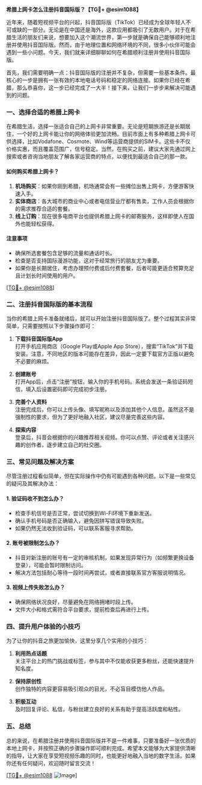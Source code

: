 **希腊上网卡怎么注册抖音国际版？【TG💪+ @esim1088】**

近年来，随着短视频平台的兴起，抖音国际版（TikTok）已经成为全球年轻人不可或缺的一部分。无论是在中国还是海外，这款应用都吸引了无数用户。对于在希腊生活的朋友们来说，想要加入这个潮流世界，第一步就是确保自己能够顺利地注册并使用抖音国际版。然而，由于地理位置和网络环境的不同，很多小伙伴可能会遇到一些小问题。今天，我们就来详细聊聊如何在希腊顺利注册并使用抖音国际版。

首先，我们需要明确一点：抖音国际版的注册并不复杂，但需要一些基本条件。最核心的一步是拥有一张有效的本地电话号码和稳定的网络连接。如果你已经在希腊，那么恭喜你，这一步已经完成了一大半！接下来，让我们一步步来解决可能遇到的问题。

### **一、选择合适的希腊上网卡**

在希腊生活，选择一张适合自己的上网卡非常重要。无论是短期旅游还是长期居住，一个好的上网卡能让你的网络体验更加流畅。目前市面上有多种希腊上网卡可供选择，比如Vodafone、Cosmote、Wind等运营商提供的SIM卡。这些卡不仅价格实惠，而且覆盖范围广，信号稳定。当然，在购买之前，建议大家先通过网上搜索或者咨询当地朋友了解各家运营商的特点，以便找到最适合自己的那一款。

#### **如何购买希腊上网卡？**

1. **机场购买**：如果你刚到希腊，机场通常会有一些摊位出售上网卡，方便游客快速入手。
2. **实体商店**：各大城市的商业中心或者电信营业厅都有售卖，工作人员会根据你的需求推荐合适的套餐。
3. **线上订购**：现在很多电商平台也提供希腊上网卡的邮寄服务，这样即使人在国外也能轻松获得。

#### **注意事项**
- 确保所选套餐包含足够的流量和通话时长。
- 检查是否支持国际漫游功能，这对于经常旅行的朋友尤为重要。
- 如果你是长期居住，考虑办理预付费或后付费套餐，后者可能更适合预算充足且计划长时间使用的用户。

[[TG💪+ @esim1088](https://t.me/s/esim1088)]

### **二、注册抖音国际版的基本流程**

当你的希腊上网卡准备就绪后，就可以开始注册抖音国际版了。整个过程其实非常简单，只需要按照以下步骤操作即可：

1. **下载抖音国际版App**  
   打开手机应用商店（Google Play或Apple App Store），搜索“TikTok”并下载安装。注意，不同地区的版本可能存在差异，因此一定要下载官方正版以避免不必要的麻烦。

2. **创建账号**  
   打开App后，点击“注册”按钮，输入你的手机号码。系统会发送一条验证码短信，填入后设置密码即可完成初步注册。

3. **完善个人资料**  
   注册完成后，你可以上传头像、填写昵称以及添加其他个人信息。虽然这不是强制性的要求，但为了更好地融入社区，建议尽量完善这些内容。

4. **探索内容**  
   登录后，抖音会根据你的兴趣推荐相关视频。你可以点赞、评论或者关注感兴趣的创作者，逐步建立自己的社交圈。

### **三、常见问题及解决方案**

尽管注册过程看似简单，但在实际操作中仍有可能遇到各种问题。以下是一些常见的疑问及其解决办法：

#### **1. 验证码收不到怎么办？**
- 检查手机信号是否正常，尝试切换到Wi-Fi环境下重新发送。
- 确认手机号码是否正确输入，避免因拼写错误导致失败。
- 如果仍然无法收到验证码，可以联系客服寻求帮助。

#### **2. 账号被限制怎么办？**
- 抖音对新注册的账号有一定的审核机制，如果发现异常行为（如频繁更换设备登录），可能会暂时限制访问。
- 解决方法包括耐心等待一段时间再尝试，或者直接联系官方客服说明情况。

#### **3. 视频上传失败怎么办？**
- 确保网络状况良好，尽量避免在网络拥堵时段上传。
- 文件大小和格式需符合平台要求，提前检查后再进行上传。

### **四、提升用户体验的小技巧**

为了让你的抖音之旅更加愉快，这里分享几个实用的小技巧：

1. **利用热点话题**  
   关注平台上的热门挑战或标签，参与其中不仅能收获更多粉丝，还能快速提升知名度。

2. **保持原创性**  
   创作独特的内容更容易吸引观众的目光，不必盲目模仿他人作品。

3. **积极互动**  
   及时回复评论、私信，与粉丝建立良好的关系有助于提高活跃度和粘性。

### **五、总结**

总的来说，在希腊注册并使用抖音国际版并不是一件难事，只要准备好一张优质的本地上网卡，并按照正确的步骤操作即可顺利完成。希望本文能够为大家提供清晰的指导，让大家在享受短视频乐趣的同时，也能更好地融入当地的数字生活。如果你还有任何疑问，欢迎随时留言交流！

[[TG💪+ @esim1088](https://t.me/s/esim1088) ![Image](https://i.postimg.cc/4NQfJmqS/Snipaste-2025-05-13-00-14-12.png)]